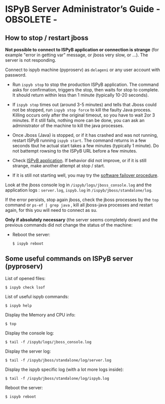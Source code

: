 # ISPyB Server Administrator’s Guide - OBSOLETE -

## How to stop / restart jboss

**Not possible to connect to ISPyB application or connection is strange** (for
example "error in getting var" message, or jboss very slow, or ...). The server
is not responding.

Connect to ispyb machine (pyproserv) as `delageni` or any user account with
password.

 * Run `ispyb stop` to stop the production ISPyB application. The command asks
   for confirmation, triggers the stop, then waits for stop to complete. It
   should return within less than 1 minute (typically 10-20 seconds).

 * If `ispyb stop` times out (around 3-5 minutes) and tells that Jboss
   could not be stopped, run `ispyb stop force` to kill the faulty Java
   process. Killing occurs only after the original timeout, so you have to wait
   2or 3 minutes. If it still fails, nothing more can be done, you can ask an
   administrator of the machine to kill the java processes.

 * Once Jboss (Java) is stopped, or if it has crashed and was not running,
   restart ISPyB running `ispyb start`. The command returns in a few seconds
   tbut he actual start takes a few minutes (typically 1 minute). Do not
   battempt rowsing to the ISPyB URL before a few minutes.

 * Check [ISPyB application](http://ispyb.esrf.fr/). If behavior did not
   improve, or if it is still strange, make another attempt at stop / start.

 * If it is still not starting well, you may try the [software failover
   procedure](http://intranet.esrf.fr/tid/SC/share-1/how-to-restart-ispyb#software-failover-procedure).

Look at the jboss console log in `/ispyb/logs/jboss_console.log` and the
application logs : `server.log`, `ispyb.log` in `/ispyb/jboss/standalone/log`.

If the error persists, stop again jboss, check the jboss processes by the `top`
command or `ps-ef | grep java` , kill all jboss-java processes and restart
again, for this you will need to connect as su.

**Only if absolutely necessary** (the server seems completely down) and the
previous commands did not change the status of the machine:

 * Reboot the server:

    ```
    $ ispyb reboot
    ```

## Some useful commands on ISPyB server (pyproserv)

List of opened files:

```
$ ispyb check lsof
```

List of useful ispyb commands:

```
$ ispyb help
```

Display the Memory and CPU info:

```
$ top  
```

Display the console log:

```
$ tail -f /ispyb/logs/jboss_console.log
```

Display the server log:

```
$ tail -f /ispyb/jboss/standalone/log/server.log
```

Display the ispyb specific log (with a lot more logs inside):

```
$ tail -f /ispyb/jboss/standalone/log/ispyb.log
```

Reboot the server:

```
$ ispyb reboot
```
